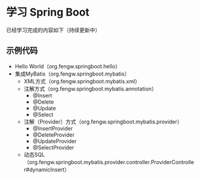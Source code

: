 # 学习 Spring Boot
已经学习完成的内容如下（持续更新中）

## 示例代码
* Hello World（org.fengw.springboot.hello）
* 集成MyBatis（org.fengw.springboot.mybatis）
    * XML方式（org.fengw.springboot.mybatis.xml）
    * 注解方式（org.fengw.springboot.mybatis.annotation）
        * @Insert
        * @Delete
        * @Update
        * @Select
    * 注解（Provider）方式（org.fengw.springboot.mybatis.provider）
        * @InsertProvider
        * @DeleteProvider
        * @UpdateProvider
        * @SelectProvider
    * 动态SQL（org.fengw.springboot.mybatis.provider.controller.ProviderController#dynamicInsert）
